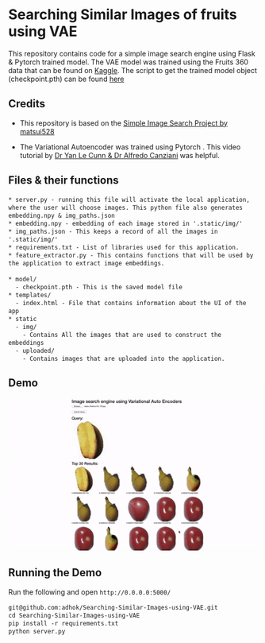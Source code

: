 # Searching Similar Images of fruits using VAE
This repository contains code for a simple image search engine using Flask & Pytorch trained model. The VAE model was trained using the Fruits 360 data that can be found on [Kaggle](https://www.kaggle.com/moltean/fruits). The script to get the trained model object (checkpoint.pth) can be found [here](https://www.kaggle.com/adhok93/unsupervised-learning-using-vae)


## Credits

* This repository is based on the [Simple Image Search Project by matsui528](https://github.com/matsui528/sis)

* The Variational Autoencoder was trained using Pytorch . This video tutorial by [Dr Yan Le Cunn & Dr Alfredo Canziani](https://www.youtube.com/watch?v=7Rb4s9wNOmc&list=PLLHTzKZzVU9eaEyErdV26ikyolxOsz6mq&index=15&t=1639s) was helpful.


## Files & their functions

```
* server.py - running this file will activate the local application, where the user will choose images. This python file also generates embedding.npy & img_paths.json
* embedding.npy - embedding of each image stored in '.static/img/'
* img_paths.json - This keeps a record of all the images in '.static/img/'
* requirements.txt - List of libraries used for this application.
* feature_extractor.py - This contains functions that will be used by the application to extract image embeddings.

* model/ 
  - checkpoint.pth - This is the saved model file
* templates/
  - index.html - File that contains information about the UI of the app
* static
  - img/ 
    - Contains All the images that are used to construct the embeddings
  - uploaded/
    - Contains images that are uploaded into the application.
```

## Demo

![alt text](https://raw.githubusercontent.com/adhok/Searching-Similar-Images-using-VAE/main/image_search.gif)


## Running the Demo

Run the following and open `http://0.0.0.0:5000/`

```
git@github.com:adhok/Searching-Similar-Images-using-VAE.git
cd Searching-Similar-Images-using-VAE
pip install -r requirements.txt
python server.py

```

